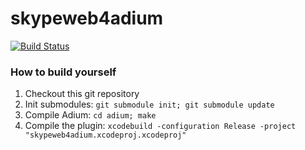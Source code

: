 skypeweb4adium
==============
[![Build Status](https://travis-ci.org/tripplet/skypeweb4adium.svg?branch=master)](https://travis-ci.org/tripplet/skypeweb4adium)

### How to build yourself
1. Checkout this git repository
2. Init submodules:
   `git submodule init; git submodule update`
3. Compile Adium:
   `cd adium; make`
6. Compile the plugin:
   `xcodebuild -configuration Release -project "skypeweb4adium.xcodeproj.xcodeproj"`
